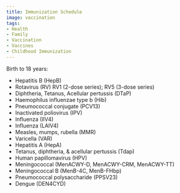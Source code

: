 ```yaml
---
title: Immunization Schedule
image: vaccination
tags:
- Health
- Family
- Vaccination
- Vaccines
- Childhood Immunization
---
```

Birth to 18 years:

- Hepatitis B (HepB)
- Rotavirus (RV) RV1 (2-dose series); RV5 (3-dose series)
- Diphtheria, Tetanus, Acellular pertussis (DTaP)
- Haemophilus influenzae type b (Hib)
- Pneumococcal conjugate (PCV13)
- Inactivated poliovirus (IPV)
- Influenza (IIV4)
- Influenza (LAIV4)
- Measles, mumps, rubella (MMR)
- Varicella (VAR)
- Hepatitis A (HepA)
- Tetanus, diphtheria, & acellular pertussis (Tdap)
- Human papillomavirus (HPV)
- Meningococcal (MenACWY-D, MenACWY-CRM, MenACWY-TT)
- Meningococcal B (MenB-4C, MenB-FHbp)								
- Pneumococcal polysaccharide (PPSV23)								
- Dengue (DEN4CYD)
